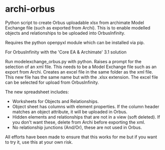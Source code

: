 # archi-orbus
Python script to create Orbus uploadable xlsx from archimate Model Exchange file (such as exported from Archi). This is to enable modelled objects and relationships to be uploaded into OrbusInfinity.
 
Requires the python openpyxl module which can be installed via pip.

For OrbusInfinity with the 'Core EA & Archimate' 3.1 solution

Run modelexchange_orbus.py with python. Raises a prompt for the selection of an xml file. This needs to be a Model Exchange file such as an export from Archi. Creates an excel file in the same folder as the xml file. This new file has the same name but with the .xlsx extension. The excel file can be selected for upload from OrbusInfinity.

 The new spreadsheet includes: 
  - Worksheets for Objects and Relationships.
  - Object sheet has columns with element properties. If the column header matches an object attribute, it will be uploaded in Orbus.
  - Hidden elements and relationships that are not in a view (soft deleted). If you don't want these, delete from Archi before exporting the xml.
  - No relationship junctions (And/Or), these are not used in Orbus.

All efforts have been made to ensure that this works for me but if you want to try it, use this at your own risk.
